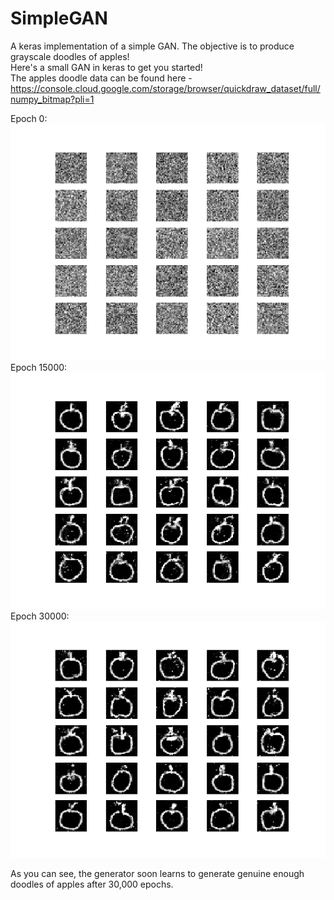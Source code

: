 # SimpleGAN
A keras implementation of a simple GAN. The objective is to produce grayscale doodles of apples!<br>
Here's a small GAN in keras to get you started!<br>
The apples doodle data can be found here - https://console.cloud.google.com/storage/browser/quickdraw_dataset/full/numpy_bitmap?pli=1

Epoch 0:
![alt text](mnist_0.png)
Epoch 15000:
![alt text](mnist_15000.png)
Epoch 30000:
![alt text](mnist_30000.png)

As you can see, the generator soon learns to generate genuine enough doodles of apples after 30,000 epochs.

